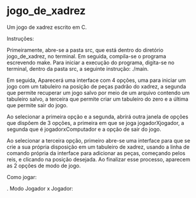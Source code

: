 # jogo_de_xadrez
Um jogo de xadrez escrito em C.

Instruções:

Primeiramente, abre-se a pasta src, que está dentro do diretório jogo_de_xadrez, no terminal. Em seguida, compila-se o programa escrevendo make. Para iniciar a execução do programa, digita-se no terminal, dentro da pasta src, a seguinte instrução: ./main.

Em seguida, Aparecerá uma interface com 4 opções, uma para iniciar um jogo com um tabuleiro na posição de peças padrão do xadrez, a segunda que permite recuperar um jogo salvo por meio de um arquivo contendo um tabuleiro salvo, a terceira que permite criar um tabuleiro do zero e a última que permite sair do jogo.

Ao selecionar a primeira opção e a segunda, abrirá outra janela de opções que dispõem de 3 opções, a primeira em que se joga jogadorXjogador, a segunda que é jogadorxComputador e a opção de sair do jogo.

Ao selecionar a terceira opção, primeiro abre-se uma interface para que se crie a sua própria disposição em um tabuleiro de xadrez, usando a linha de comando própria da interface para adicionar as peças, começando pelos reis, e clicando na posição desejada. Ao finalizar esse processo, aparecem as 2 opções de modo de jogo.

Como jogar:

. Modo Jogador x Jogador:

 

